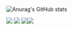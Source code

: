 ![Anurag's GitHub stats](https://github-readme-stats.vercel.app/api?username=jaegwans&show_icons=true&theme=default)

<img src="https://img.shields.io/badge/ReactNative-9cf?style=flat-square&logo=react&logoColor=white"/> <img src="https://img.shields.io/badge/javascript-yellow?style=flat-square&logo=javascript&logoColor=white"/>  <img src="https://img.shields.io/badge/node.js-green?style=flat-square&logo=node.js&logoColor=white"/><img src="https://img.shields.io/badge/node.js-green?style=flat-square&logo=flash-cs3&logoColor=white"/>
